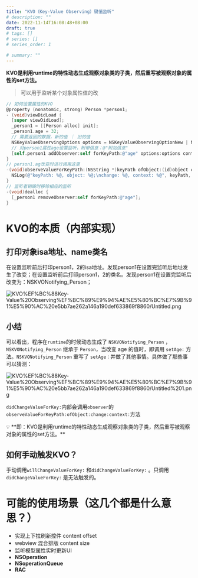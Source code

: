 ```yaml
---
title: "KVO（Key-Value Observing）键值监听"
# description: ""
date: 2022-11-14T16:08:48+08:00
draft: true
# tags: []
# series: []
# series_order: 1

# summary: ""
---
```


**KVO是利用runtime的特性动态生成观察对象类的子类，然后重写被观察对象的属性的set方法。**

> 可以用于监听某个对象属性值的改
> 

```objectivec
// 如何设置属性的KVO
@property (nonatomic, strong) Person *person1;
- (void)viewDidLoad {
  [super viewDidLoad];
  _person1 = [[Person alloc] init];
  _person1.age = 32;
  // 需要返回的数据，新的值 ｜ 旧的值
  NSKeyValueObservingOptions options = NSKeyValueObservingOptionNew | NSKeyValueObservingOptionOld;
  // 对person1属性age设置监听，附带信息：@"附加信息"
  [self.person1 addObserver:self forKeyPath:@"age" options:options context:@"附加信息"];
}
// person1.ag改变时进行调用这里
-(void)observeValueForKeyPath:(NSString *)keyPath ofObject:(id)object change:(NSDictionary<NSKeyValueChangeKey,id> *)change context:(void *)context {
  NSLog(@"keyPath: %@, object: %@;\nchange: %@, context: %@", keyPath, object, change, context);
}
// 监听者销毁时移除相应的监听
-(void)dealloc {
  [_person1 removeObserver:self forKeyPath:@"age"];
}
```

# KVO的本质（内部实现）

## 打印对象isa地址、name类名

在设置监听前后打印person1，2的isa地址。发现person1在设置完监听后地址发生了改变；在设置监听前后打印person1，2的类名。发现person1在设置完监听后改变为：NSKVONotifying_Person；

![KVO%EF%BC%88Key-Value%20Observing%EF%BC%89%E9%94%AE%E5%80%BC%E7%9B%91%E5%90%AC%20e5bb7ae262a146a190def633869f8860/Untitled.png](KVO%EF%BC%88Key-Value%20Observing%EF%BC%89%E9%94%AE%E5%80%BC%E7%9B%91%E5%90%AC%20e5bb7ae262a146a190def633869f8860/Untitled.png)

## 小结

可以看出，程序在`runtime`的时候动态生成了 `NSKVONotifying_Person` ，`NSKVONotifying_Person` 继承于 `Person`，当改变 age 的值时，即调用 `setAge:` 方法。`NSKVONotifying_Person` 重写了 `setAge：`并做了其他事情。具体做了那些事可以猜测：

![KVO%EF%BC%88Key-Value%20Observing%EF%BC%89%E9%94%AE%E5%80%BC%E7%9B%91%E5%90%AC%20e5bb7ae262a146a190def633869f8860/Untitled%201.png](KVO%EF%BC%88Key-Value%20Observing%EF%BC%89%E9%94%AE%E5%80%BC%E7%9B%91%E5%90%AC%20e5bb7ae262a146a190def633869f8860/Untitled%201.png)

`didChangeValueForKey:`内部会调用`observer`的`observeValueForKeyPath:ofObject:change:context:`方法

<aside>
💡 **即：KVO是利用runtime的特性动态生成观察对象类的子类，然后重写被观察对象的属性的set方法。**

</aside>

## 如何手动触发KVO？

手动调用`willChangeValueForKey:` 和`didChangeValueForKey:` 。只调用`didChangeValueForKey:` 是无法触发的。

# 可能的使用场景（这几个都是什么意思？）

- 实现上下拉刷新控件 content offset
- webview 混合排版 content size
- 监听模型属性实时更新UI
- **NSOperation**
- **NSoperationQueue**
- **RAC**